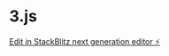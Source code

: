 # 3.js

[Edit in StackBlitz next generation editor ⚡️](https://stackblitz.com/~/github.com/ANINDITAPRIYADARSHINI/3.js)